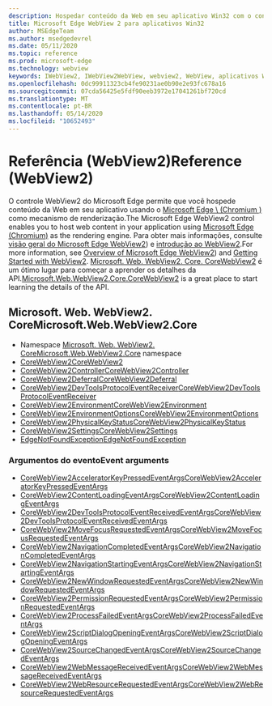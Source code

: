 ```yaml
---
description: Hospedar conteúdo da Web em seu aplicativo Win32 com o controle Microsoft Edge WebView 2
title: Microsoft Edge WebView 2 para aplicativos Win32
author: MSEdgeTeam
ms.author: msedgedevrel
ms.date: 05/11/2020
ms.topic: reference
ms.prod: microsoft-edge
ms.technology: webview
keywords: IWebView2, IWebView2WebView, webview2, WebView, aplicativos Win32, Win32, Edge, ICoreWebView2, ICoreWebView2Controller, controle do navegador, HTML Edge
ms.openlocfilehash: 0dc99911323cb4fe90231ae0b90e2e93fc678a16
ms.sourcegitcommit: 07cda56425e5fdf90eeb3972e17041261bf720cd
ms.translationtype: MT
ms.contentlocale: pt-BR
ms.lasthandoff: 05/14/2020
ms.locfileid: "10652493"
---
```

# <span data-ttu-id="86a94-104">Referência (WebView2)</span><span class="sxs-lookup"><span data-stu-id="86a94-104">Reference (WebView2)</span></span>  

<span data-ttu-id="86a94-105">O controle WebView2 do Microsoft Edge permite que você hospede conteúdo da Web em seu aplicativo usando o [Microsoft Edge \ (Chromium \)](https://www.microsoftedgeinsider.com) como mecanismo de renderização.</span><span class="sxs-lookup"><span data-stu-id="86a94-105">The Microsoft Edge WebView2 control enables you to host web content in your application using [Microsoft Edge \(Chromium\)](https://www.microsoftedgeinsider.com) as the rendering engine.</span></span>  <span data-ttu-id="86a94-106">Para obter mais informações, consulte [visão geral do Microsoft Edge WebView2](../../index.md)) e [introdução ao WebView2](../../gettingstarted/win32.md).</span><span class="sxs-lookup"><span data-stu-id="86a94-106">For more information, see [Overview of Microsoft Edge WebView2](../../index.md)) and [Getting Started with WebView2](../../gettingstarted/win32.md).</span></span>  <span data-ttu-id="86a94-107">[Microsoft. Web. WebView2. Core. CoreWebView2](0-9-515/microsoft-web-webview2-core-corewebview2.md) é um ótimo lugar para começar a aprender os detalhes da API.</span><span class="sxs-lookup"><span data-stu-id="86a94-107">[Microsoft.Web.WebView2.Core.CoreWebView2](0-9-515/microsoft-web-webview2-core-corewebview2.md) is a great place to start learning the details of the API.</span></span>  

## <span data-ttu-id="86a94-108">Microsoft. Web. WebView2. Core</span><span class="sxs-lookup"><span data-stu-id="86a94-108">Microsoft.Web.WebView2.Core</span></span>
*   <span data-ttu-id="86a94-109">Namespace [Microsoft. Web. WebView2. Core](0-9-515/namespace-microsoft-web-webview2-core.md)</span><span class="sxs-lookup"><span data-stu-id="86a94-109">[Microsoft.Web.WebView2.Core](0-9-515/namespace-microsoft-web-webview2-core.md) namespace</span></span>
*   [<span data-ttu-id="86a94-110">CoreWebView2</span><span class="sxs-lookup"><span data-stu-id="86a94-110">CoreWebView2</span></span>](0-9-515/microsoft-web-webview2-core-corewebview2.md)
*   [<span data-ttu-id="86a94-111">CoreWebView2Controller</span><span class="sxs-lookup"><span data-stu-id="86a94-111">CoreWebView2Controller</span></span>](0-9-515/microsoft-web-webview2-core-corewebview2controller.md)
*   [<span data-ttu-id="86a94-112">CoreWebView2Deferral</span><span class="sxs-lookup"><span data-stu-id="86a94-112">CoreWebView2Deferral</span></span>](0-9-515/microsoft-web-webview2-core-corewebview2deferral.md)
*   [<span data-ttu-id="86a94-113">CoreWebView2DevToolsProtocolEventReceiver</span><span class="sxs-lookup"><span data-stu-id="86a94-113">CoreWebView2DevToolsProtocolEventReceiver</span></span>](0-9-515/microsoft-web-webview2-core-corewebview2devtoolsprotocoleventreceiver.md)
*   [<span data-ttu-id="86a94-114">CoreWebView2Environment</span><span class="sxs-lookup"><span data-stu-id="86a94-114">CoreWebView2Environment</span></span>](0-9-515/microsoft-web-webview2-core-corewebview2environment.md)
*   [<span data-ttu-id="86a94-115">CoreWebView2EnvironmentOptions</span><span class="sxs-lookup"><span data-stu-id="86a94-115">CoreWebView2EnvironmentOptions</span></span>](0-9-515/microsoft-web-webview2-core-corewebview2environmentoptions.md)
*   [<span data-ttu-id="86a94-116">CoreWebView2PhysicalKeyStatus</span><span class="sxs-lookup"><span data-stu-id="86a94-116">CoreWebView2PhysicalKeyStatus</span></span>](0-9-515/microsoft-web-webview2-core-corewebview2physicalkeystatus.md)
*   [<span data-ttu-id="86a94-117">CoreWebView2Settings</span><span class="sxs-lookup"><span data-stu-id="86a94-117">CoreWebView2Settings</span></span>](0-9-515/microsoft-web-webview2-core-corewebview2settings.md)
*   [<span data-ttu-id="86a94-118">EdgeNotFoundException</span><span class="sxs-lookup"><span data-stu-id="86a94-118">EdgeNotFoundException</span></span>](0-9-515/microsoft-web-webview2-core-edgenotfoundexception.md)

### <span data-ttu-id="86a94-119">Argumentos do evento</span><span class="sxs-lookup"><span data-stu-id="86a94-119">Event arguments</span></span>

*   [<span data-ttu-id="86a94-120">CoreWebView2AcceleratorKeyPressedEventArgs</span><span class="sxs-lookup"><span data-stu-id="86a94-120">CoreWebView2AcceleratorKeyPressedEventArgs</span></span>](0-9-515/microsoft-web-webview2-core-corewebview2acceleratorkeypressedeventargs.md)
*   [<span data-ttu-id="86a94-121">CoreWebView2ContentLoadingEventArgs</span><span class="sxs-lookup"><span data-stu-id="86a94-121">CoreWebView2ContentLoadingEventArgs</span></span>](0-9-515/microsoft-web-webview2-core-corewebview2contentloadingeventargs.md)
*   [<span data-ttu-id="86a94-122">CoreWebView2DevToolsProtocolEventReceivedEventArgs</span><span class="sxs-lookup"><span data-stu-id="86a94-122">CoreWebView2DevToolsProtocolEventReceivedEventArgs</span></span>](0-9-515/microsoft-web-webview2-core-corewebview2devtoolsprotocoleventreceivedeventargs.md)
*   [<span data-ttu-id="86a94-123">CoreWebView2MoveFocusRequestedEventArgs</span><span class="sxs-lookup"><span data-stu-id="86a94-123">CoreWebView2MoveFocusRequestedEventArgs</span></span>](0-9-515/microsoft-web-webview2-core-corewebview2movefocusrequestedeventargs.md)
*   [<span data-ttu-id="86a94-124">CoreWebView2NavigationCompletedEventArgs</span><span class="sxs-lookup"><span data-stu-id="86a94-124">CoreWebView2NavigationCompletedEventArgs</span></span>](0-9-515/microsoft-web-webview2-core-corewebview2navigationcompletedeventargs.md)
*   [<span data-ttu-id="86a94-125">CoreWebView2NavigationStartingEventArgs</span><span class="sxs-lookup"><span data-stu-id="86a94-125">CoreWebView2NavigationStartingEventArgs</span></span>](0-9-515/microsoft-web-webview2-core-corewebview2navigationstartingeventargs.md)
*   [<span data-ttu-id="86a94-126">CoreWebView2NewWindowRequestedEventArgs</span><span class="sxs-lookup"><span data-stu-id="86a94-126">CoreWebView2NewWindowRequestedEventArgs</span></span>](0-9-515/microsoft-web-webview2-core-corewebview2newwindowrequestedeventargs.md)
*   [<span data-ttu-id="86a94-127">CoreWebView2PermissionRequestedEventArgs</span><span class="sxs-lookup"><span data-stu-id="86a94-127">CoreWebView2PermissionRequestedEventArgs</span></span>](0-9-515/microsoft-web-webview2-core-corewebview2permissionrequestedeventargs.md)
*   [<span data-ttu-id="86a94-128">CoreWebView2ProcessFailedEventArgs</span><span class="sxs-lookup"><span data-stu-id="86a94-128">CoreWebView2ProcessFailedEventArgs</span></span>](0-9-515/microsoft-web-webview2-core-corewebview2processfailedeventargs.md)
*   [<span data-ttu-id="86a94-129">CoreWebView2ScriptDialogOpeningEventArgs</span><span class="sxs-lookup"><span data-stu-id="86a94-129">CoreWebView2ScriptDialogOpeningEventArgs</span></span>](0-9-515/microsoft-web-webview2-core-corewebview2scriptdialogopeningeventargs.md)
*   [<span data-ttu-id="86a94-130">CoreWebView2SourceChangedEventArgs</span><span class="sxs-lookup"><span data-stu-id="86a94-130">CoreWebView2SourceChangedEventArgs</span></span>](0-9-515/microsoft-web-webview2-core-corewebview2sourcechangedeventargs.md)
*   [<span data-ttu-id="86a94-131">CoreWebView2WebMessageReceivedEventArgs</span><span class="sxs-lookup"><span data-stu-id="86a94-131">CoreWebView2WebMessageReceivedEventArgs</span></span>](0-9-515/microsoft-web-webview2-core-corewebview2webmessagereceivedeventargs.md)
*   [<span data-ttu-id="86a94-132">CoreWebView2WebResourceRequestedEventArgs</span><span class="sxs-lookup"><span data-stu-id="86a94-132">CoreWebView2WebResourceRequestedEventArgs</span></span>](0-9-515/microsoft-web-webview2-core-corewebview2webresourcerequestedeventargs.md)
